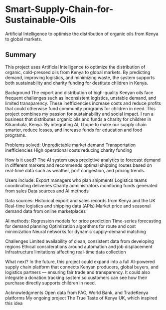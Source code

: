 # Smart-Supply-Chain-for-Sustainable-Oils
Artificial Intelligence to optimise the distribution of organic oils from Kenya to global markets. 

## Summary
This project uses Artificial Intelligence to optimize the distribution of organic, cold-pressed oils from Kenya to global markets. By predicting demand, improving logistics, and minimizing waste, the system supports both sustainability and charity funding for destitute children in Kenya.

Background
The export and distribution of high-quality Kenyan oils face frequent challenges such as inconsistent logistics, unstable demand, and limited transparency. These inefficiencies increase costs and reduce profits that could otherwise fund community programs for children in need.
This project combines my passion for sustainability and social impact. I run a business that distributes organic oils and funds a charity for children in Kikambala, Kenya. By integrating AI, I hope to make our supply chain smarter, reduce losses, and increase funds for education and food programs.

Problems solved:
Unpredictable market demand
Transportation inefficiencies
High operational costs reducing charity funding

How is it used?
The AI system uses predictive analytics to forecast demand in different markets and recommends optimal shipping routes based on real-time data such as weather, port congestion, and pricing trends.

Users include:
Export managers who plan shipments
Logistics teams coordinating deliveries
Charity administrators monitoring funds generated from sales
Data sources and AI methods

Data sources:
Historical export and sales records from Kenya and the UK
Real-time logistics and shipping data (APIs)
Market price and seasonal demand data from online marketplaces

AI methods:
Regression models for price prediction
Time-series forecasting for demand planning
Optimization algorithms for route and cost minimization
Neural networks for dynamic supply-demand matching

Challenges
Limited availability of clean, consistent data from developing regions
Ethical considerations around automation and job displacement
Infrastructure limitations affecting real-time data collection

What next?
In the future, this project could expand into a full AI-powered supply chain platform that connects Kenyan producers, global buyers, and logistics partners — ensuring fair trade and transparency.
It could also integrate a donation tracking system so customers can see how their purchase directly supports children in need.

Acknowledgments
Open data from FAO, World Bank, and TradeKenya platforms
My ongoing project The True Taste of Kenya UK, which inspired this idea
